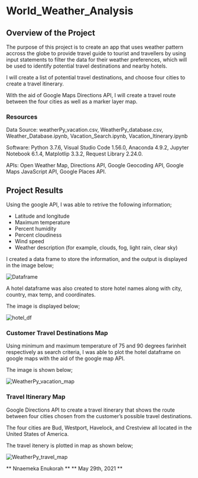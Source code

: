 # World_Weather_Analysis

## Overview of the Project

The purpose of this project is to create an app that uses weather pattern accross the globe to provide travel guide 
to tourist and travellers by using input statements to filter the data for their weather preferences,
which will be used to identify potential travel destinations and nearby hotels.

I will create a list of potential travel destinations, and choose four cities to create a travel itinerary.

With the aid of Google Maps Directions API, I will create a travel route between the four cities as well as a marker layer map.

### Resources

Data Source: weatherPy_vacation.csv, WeatherPy_database.csv, Weather_Database.ipynb, Vacation_Search.ipynb, Vacation_Itinerary.ipynb

Software: Python 3.7.6, Visual Studio Code 1.56.0, Anaconda 4.9.2, Jupyter Notebook 6.1.4, Matplotlip 3.3.2, Request Library 2.24.0.

APIs: Open Weather Map, Directions API, Google Geocoding API, Google Maps JavaScript API, Google Places API.

## Project Results

Using the google API, I was able to retrive the following information;

* Latitude and longitude
* Maximum temperature
* Percent humidity
* Percent cloudiness
* Wind speed
* Weather description (for example, clouds, fog, light rain, clear sky)

I created a data frame to store the information, and the output is displayed in the image below;

![Dataframe](https://user-images.githubusercontent.com/81701640/119921424-f9366780-bf3b-11eb-876f-f8a76eb54eb7.png)

A hotel dataframe was also created to store hotel names along with city, country, max temp, and coordinates.

The image is displayed below;

![hotel_df](https://user-images.githubusercontent.com/81701640/119921642-59c5a480-bf3c-11eb-8cda-90f596771d38.png)

### Customer Travel Destinations Map

Using minimum and maximum temperature of 75 and 90 degrees farinheit respectively as search criteria, I was able to plot the hotel dataframe on google maps with the aid of the 
google map API.

The image is shown below;

![WeatherPy_vacation_map](https://user-images.githubusercontent.com/81701640/119922075-1586d400-bf3d-11eb-9ebe-58287d3de225.png)

### Travel Itinerary Map

Google Directions API to create a travel itinerary that shows the route between four cities chosen from the customer’s possible travel destinations.

The four cities are Bud, Westport, Havelock, and Crestview all located in the United States of America.

The travel itenery is plotted in map as shown below;

![WeatherPy_travel_map](https://user-images.githubusercontent.com/81701640/119922477-de64f280-bf3d-11eb-970d-1690ce71ea27.png)

** Nnaemeka Enukorah **
** May 29th, 2021 **

